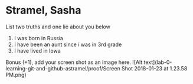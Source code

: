 # Stramel, Sasha
List two truths and one lie about you below

1. I was born in Russia
1. I have been an aunt since i was in 3rd grade
1. I have lived in Iowa


Bonus (+1), add your screen shot as an image here.
![Alt text](lab-0-learning-git-and-github-astramel/proof/Screen Shot 2018-01-23 at 1.23.58 PM.png) 


